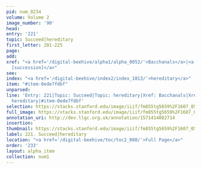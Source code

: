 ```yaml
---
pid: num_0234
volume: Volume 2
image_number: '90'
head: 
entry: '221'
topic: Succeed|hereditary
first_letter: 201-225
page: 
add: 
xref: "<a href='/digital-beehive/alpha1/alpha_0052/'>Bacchanals</a>|<a href='/digital-beehive/toc/toc2_359/'>1953
  [succession]</a>"
see: 
index: "<a href='/digital-beehive/index2/index_1813/'>hereditary</a>"
item: "#item-0ede7fdbf"
unparsed: 
line: 'Entry: 221|Topic: Succeed|Topic: hereditary|Xref: Bacchanals|Xref: 1953 [succession]|Index:
  hereditary|#item-0ede7fdbf'
selection: https://stacks.stanford.edu/image/iiif/fm855tg5659%2F1607_0557/850,3440,2902,218/full/0/default.jpg
full_image: https://stacks.stanford.edu/image/iiif/fm855tg5659%2F1607_0557/full/full/0/default.jpg
annotation_uri: http://dev.llgc.org.uk/annotation/1571414082714
insertion: 
thumbnail: https://stacks.stanford.edu/image/iiif/fm855tg5659%2F1607_0557/850,3440,600,180/250,/0/default.jpg
label: 221. Succeed|hereditary
location: "<a href='/digital-beehive/toc/toc2_080/'>Full Page</a>"
order: '233'
layout: alpha_item
collection: num1
---
```

